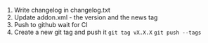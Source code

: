 1. Write changelog in changelog.txt
2. Update addon.xml - the version and the news tag
3. Push to github wait for CI
4. Create a new git tag and push it `git tag vX.X.X` `git push --tags`
